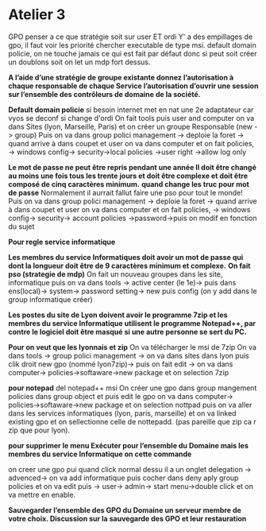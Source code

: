 # Atelier 3

GPO penser a ce que stratégie soit sur user ET ordi
Y' a des empillages de gpo, il faut voir les priorité
chercher executable de type msi.
default domain policie, on ne touche jamais ce qui est fait par défaut donc si peut soit créer un doublons soit on let un mdp fort dessus.

**A l’aide d’une stratégie de groupe existante donnez l’autorisation à chaque responsable de chaque Service l’autorisation d’ouvrir une session sur l’ensemble des contrôleurs de domaine de la société.**

**Default domain policie**
si besoin internet met en nat une 2e adaptateur car vyos se deconf si change d'ordi
On fait tools puis user and computer on va dans Sites (lyon, Marseille, Paris) et on créer un groupe Responsable (new -> group)
Puis on va dans group polici management -> deploie la foret -> quand arrive à dans coupet et user on va dans computer et on fait policies, -> windows config-> security->local policies 
->user right ->allow log only


**Le mot de passe ne peut être repris pendant une année
Il doit être changé au moins une fois tous les trente jours et doit être complexe et doit être composé de cinq caractères minimum.**
**quand change les truc pour mot de passe**
Normalement il aurrait fallut faire une pso pour tout le monde!
Puis on va dans group polici management -> deploie la foret -> quand arrive à dans coupet et user on va dans computer et on fait policies, -> windows config-> security->
account policies ->password->puis on modif en fonction du sujet

**Pour regle service informatique**

**Les membres du service Informatiques doit avoir un mot de passe qui dont la longueur doit être de 9 caractères minimum et complexe.**
**On fait pso (strategie de mdp)**
On fait un nouveau groupes dans les site, informatique
puis on va dans tools -> active center (le 1e)-> puis dans ens(local)-> system-> password setting-> new puis config (on y add dans le group informatique créer)

**Les postes du site de Lyon doivent avoir le programme 7zip et les membres du service Informatique utilisent le programme Notepad++, par contre le logiciel doit être masqué si une autre personne se sert du PC.**

**Pour on veut que les lyonnais et zip**
On va télécharger le msi de 7zip
On va dans tools -> group polici management -> on va dans sites dans lyon puis clik droit new gpo (nommé lyon7zip)-> puis on fait edit -> on va dans computer-> 
policies->softaware->new package et on selection 7zip

**pour notepad**
del notepad++ msi
On créer une gpo dans group mangement policies dans group object et puis edit le gpo on va dans computer-> 
policies->softaware->new package et on selection nottpad puis on va aller dans les services informatiques (lyon, paris, marseille) et on va linked existing gpo 
et on sellectionne celle de nottepadd. (pas pareille que zip ca r zip que pour lyon).

**pour supprimer le menu Exécuter pour l’ensemble du Domaine mais les membres du service Informatique on cette commande**

on creer une gpo pui quand click normal dessu il a un onglet delegation -> advenced-> on va add informatique puis cocher dans deny aply group policies et on va edit 
puis -> user-> admin-> start menu->double click et on va mettre en enable.

**Sauvegarder l’ensemble des GPO du Domaine un serveur membre de votre choix. Discussion sur la sauvegarde des GPO et leur restauration**


